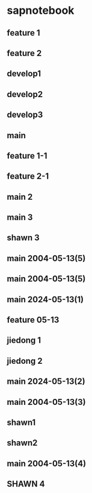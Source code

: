 # sapnotebook

## feature 1
## feature 2
## develop1
## develop2
## develop3

## main
## feature 1-1
## feature 2-1

## main 2
## main 3
## shawn 3


## main 2004-05-13(5)

## main 2004-05-13(5)

## main 2024-05-13(1)
## feature 05-13
## jiedong 1
## jiedong 2

## main 2024-05-13(2)
## main 2004-05-13(3)
## shawn1
## shawn2


## main 2004-05-13(4)

## SHAWN 4

